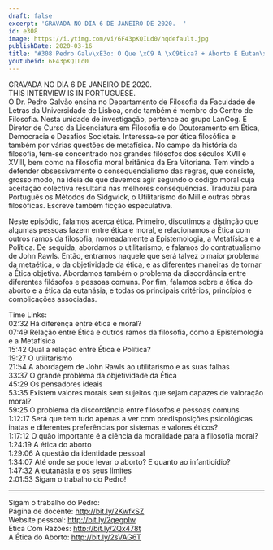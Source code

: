 ```yaml
---
draft: false
excerpt: 'GRAVADA NO DIA 6 DE JANEIRO DE 2020.  '
id: e308
image: https://i.ytimg.com/vi/6F43pKQILd0/hqdefault.jpg
publishDate: 2020-03-16
title: "#308 Pedro Galv\xE3o: O Que \xC9 A \xC9tica? + Aborto E Eutan\xE1sia"
youtubeid: 6F43pKQILd0
---
```

GRAVADA NO DIA 6 DE JANEIRO DE 2020.  
THIS INTERVIEW IS IN PORTUGUESE.  
O Dr. Pedro Galvão ensina no Departamento de Filosofia da Faculdade de Letras da Universidade de Lisboa, onde também é membro do Centro de Filosofia. Nesta unidade de investigação, pertence ao grupo LanCog.  É Diretor de Curso da Licenciatura em Filosofia e do Doutoramento em Ética, Democracia e Desafios Societais. Interessa-se por ética filosófica e também por várias questões de metafísica. No campo da história da filosofia, tem-se concentrado nos grandes filósofos dos séculos XVII e XVIII, bem como na filosofia moral britânica da Era Vitoriana. Tem vindo a defender obsessivamente o consequencialismo das regras, que consiste, grosso modo, na ideia de que devemos agir segundo o código moral cuja aceitação colectiva resultaria nas melhores consequências. Traduziu para Português os Métodos do Sidgwick, o Utilitarismo do Mill e outras obras filosóficas. Escreve também ficção especulativa.

Neste episódio, falamos acerca ética. Primeiro, discutimos a distinção que algumas pessoas fazem entre ética e moral, e relacionamos a Ética com outros ramos da filosofia, nomeadamente a Epistemologia, a Metafísica e a Política. De seguida, abordamos o utilitarismo, e falamos do contratualismo de John Rawls. Então, entramos naquele que será talvez o maior problema da metaética, o da objetividade da ética, e as diferentes maneiras de tornar a Ética objetiva. Abordamos também o problema da discordância entre diferentes filósofos e pessoas comuns. Por fim, falamos sobre a ética do aborto e a ética da eutanásia, e todas os principais critérios, princípios e complicações associadas.



Time Links:  
02:32  Há diferença entre ética e moral?  
07:49  Relação entre Ética e outros ramos da filosofia, como a Epistemologia e a Metafísica  
15:42  Qual a relação entre Ética e Política?  
19:27  O utilitarismo  
21:54  A abordagem de John Rawls ao utilitarismo e as suas falhas  
33:37  O grande problema da objetividade da Ética  
45:29  Os pensadores ideais  
53:35  Existem valores morais sem sujeitos que sejam capazes de valoração moral?  
59:25  O problema da discordância entre filósofos e pessoas comuns  
1:12:17  Será que tem tudo apenas a ver com predisposições psicológicas inatas e diferentes preferências por sistemas e valores éticos?  
1:17:12  O quão importante é a ciência da moralidade para a filosofia moral?  
1:24:19  A ética do aborto  
1:29:06  A questão da identidade pessoal  
1:34:07  Até onde se pode levar o aborto? E quanto ao infanticídio?  
1:47:32  A eutanásia e os seus limites  
2:01:53  Sigam o trabalho do Pedro!

---

Sigam o trabalho do Pedro:  
Página de docente: http://bit.ly/2KwfkSZ  
Website pessoal: http://bit.ly/2qegpIw  
Ética Com Razões: http://bit.ly/2Qx478t  
A Ética do Aborto: http://bit.ly/2sVAG6T
